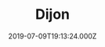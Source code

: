 ---
date: 2019-07-09T19:13:24.000Z
title: Dijon
latitude: 47.322875201803505
longitude: 5.035153488594338
category: checkin
---